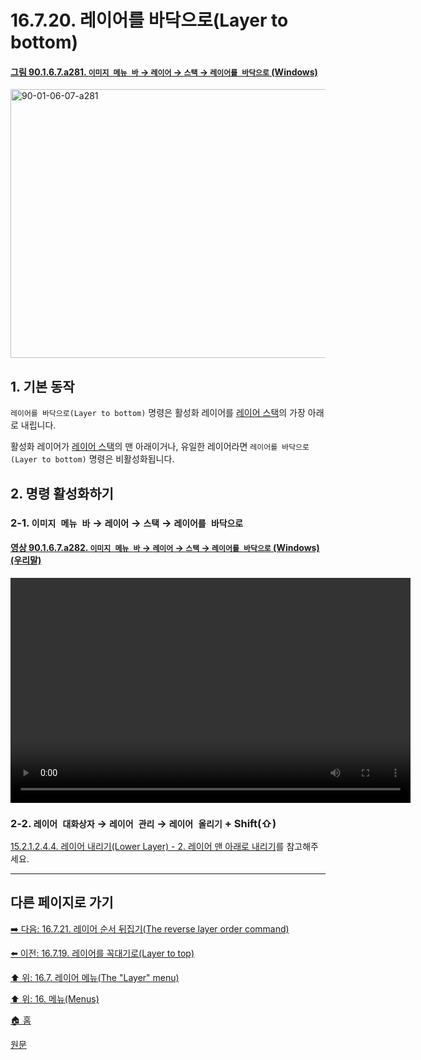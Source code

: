 # 16.7.20. 레이어를 바닥으로(Layer to bottom)

<a id="90-01-06-07-a281"></a>

#### [그림 90.1.6.7.a281. `이미지 메뉴 바` → `레이어` → `스택` → `레이어를 바닥으로` (Windows)](./90-01-06-07-stack.md#90-01-06-07-a281)
<img width="719" height="430" alt="90-01-06-07-a281" src="https://github.com/user-attachments/assets/176751ea-3d7e-4f2a-8c35-c7f4762ee1b9" />

<a id="16-07-20-s1"></a>

## 1. 기본 동작
`레이어를 바닥으로(Layer to bottom)` 명령은 활성화 레이어를 [레이어 스택](./19-glossaryx-layer_stack.md)의 가장 아래로 내립니다.

활성화 레이어가 [레이어 스택](./19-glossaryx-layer_stack.md)의 맨 아래이거나, 유일한 레이어라면 `레이어를 바닥으로(Layer to bottom)` 명령은 비활성화됩니다.

<a id="16-07-20-s2"></a>

## 2. 명령 활성화하기

<a id="16-07-20-s2-01"></a>

### 2-1. `이미지 메뉴 바` → `레이어` → `스택` → `레이어를 바닥으로`

<a id="90-01-06-07-a282"></a>

#### [영상 90.1.6.7.a282. `이미지 메뉴 바` → `레이어` → `스택` → `레이어를 바닥으로` (Windows) (우리말)](./90-01-06-07-stack.md#90-01-06-07-a282)
<video controls="controls" width="640" height="360" src="https://github.com/user-attachments/assets/f1065933-6da6-43a9-88cf-eeb6e126ec33"></video>

<a id="16-07-20-s2-02"></a>

### 2-2. `레이어 대화상자` → `레이어 관리` → `레이어 올리기` + Shift(⇧)
[15.2.1.2.4.4. 레이어 내리기(Lower Layer) - 2. 레이어 맨 아래로 내리기](./15-02-01-02-04-04-lower_layer.md)를 참고해주세요.

***

## 다른 페이지로 가기

[➡️ 다음: 16.7.21. 레이어 순서 뒤집기(The reverse layer order command)](./16-07-21-the-reverse-layer-order-command.md)

[⬅️ 이전: 16.7.19. 레이어를 꼭대기로(Layer to top)](./16-07-19-layer-to-top.md)

[⬆️ 위: 16.7. 레이어 메뉴(The "Layer" menu)](./16-07-00-the-layer-menu.md)

[⬆️ 위: 16. 메뉴(Menus)](./16-00-menus.md)

[🏠 홈](./00-home.md)

[원문](https://docs.gimp.org/2.10/ko/gimp-layer-lower-to-bottom.html)